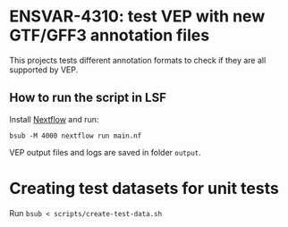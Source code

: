 # ENSVAR-4310: test VEP with new GTF/GFF3 annotation files

This projects tests different annotation formats to check if they are all supported by VEP.

## How to run the script in LSF

Install [Nextflow](https://nextflow.io) and run:

```
bsub -M 4000 nextflow run main.nf
```

VEP output files and logs are saved in folder `output`.

# Creating test datasets for unit tests

Run `bsub < scripts/create-test-data.sh`
